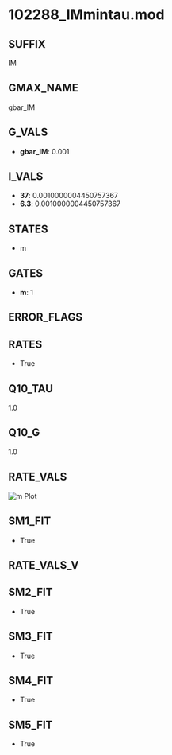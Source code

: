 # 102288_IMmintau.mod

## SUFFIX

IM

## GMAX_NAME

gbar_IM

## G_VALS

- **gbar_IM**: 0.001

## I_VALS

- **37**: 0.0010000004450757367
- **6.3**: 0.0010000004450757367

## STATES

- m

## GATES

- **m**: 1

## ERROR_FLAGS


## RATES

- True

## Q10_TAU

1.0

## Q10_G

1.0

## RATE_VALS

![m Plot](/Users/pbozelos/Dropbox/icg-Chai-Panos/supermodels/output_markdown_files/K/102288_IMmintau.mod/images/m.png)

## SM1_FIT

- True

## RATE_VALS_V

## SM2_FIT

- True

## SM3_FIT

- True

## SM4_FIT

- True

## SM5_FIT

- True

